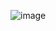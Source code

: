 
![image](https://user-images.githubusercontent.com/48702158/196075944-f7bc954e-10b0-4dcd-8c06-533d961c25c7.png)
